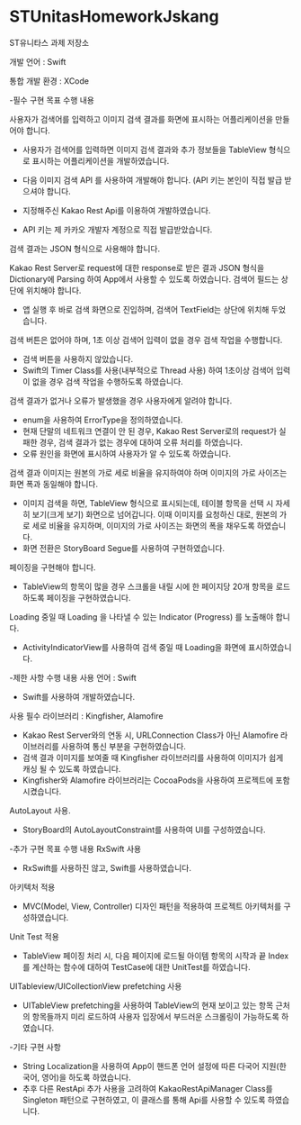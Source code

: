# STUnitasHomeworkJskang
ST유니타스 과제 저장소

개발 언어 : Swift


통합 개발 환경 : XCode

-필수 구현 목표 수행 내용

사용자가 검색어를 입력하고 이미지 검색 결과를 화면에 표시하는 어플리케이션을 만들어야 합니다.

* 사용자가 검색어를 입력하면 이미지 검색 결과와 추가 정보들을 TableView 형식으로 표시하는 어플리케이션을 개발하였습니다.
* 다음 이미지 검색 API 를 사용하여 개발해야 합니다. (API 키는 본인이 직접 발급 받으셔야 합니다.
  
* 지정해주신 Kakao Rest Api를 이용하여 개발하였습니다.
* API 키는 제 카카오 개발자 계정으로 직접 발급받았습니다.

검색 결과는 JSON 형식으로 사용해야 합니다.
  
Kakao Rest Server로 request에 대한 response로 받은 결과 JSON 형식을 Dictionary에 Parsing 하여 App에서 사용할 수 있도록 하였습니다.
검색어 필드는 상단에 위치해야 합니다.

* 앱 실행 후 바로 검색 화면으로 진입하며, 검색어 TextField는 상단에 위치해 두었습니다.
    
검색 버튼은 없어야 하며, 1초 이상 검색어 입력이 없을 경우 검색 작업을 수행합니다.

* 검색 버튼을 사용하지 않았습니다.
* Swift의 Timer Class를 사용(내부적으로 Thread 사용) 하여 1초이상 검색어 입력이 없을 경우 검색 작업을 수행하도록 하였습니다.
    
검색 결과가 없거나 오류가 발생했을 경우 사용자에게 알려야 합니다.

* enum을 사용하여 ErrorType을 정의하였습니다.
* 현재 단말의 네트워크 연결이 안 된 경우, Kakao Rest Server로의 request가 실패한 경우, 검색 결과가 없는 경우에 대하여 오류 처리를 하였습니다.
* 오류 원인을 화면에 표시하여 사용자가 알 수 있도록 하였습니다.
    
검색 결과 이미지는 원본의 가로 세로 비율을 유지하여야 하며 이미지의 가로 사이즈는 화면 폭과 동일해야 합니다.

* 이미지 검색을 하면, TableView 형식으로 표시되는데, 테이블 항목을 선택 시 자세히 보기(크게 보기) 화면으로 넘어갑니다. 이때 이미지를 요청하신 대로, 원본의 가로 세로 비율을 유지하며, 이미지의 가로 사이즈는 화면의 폭을 채우도록 하였습니다.
* 화면 전환은 StoryBoard Segue를 사용하여 구현하였습니다.
    
페이징을 구현해야 합니다.

* TableView의 항목이 많을 경우 스크롤을 내릴 시에 한 페이지당 20개 항목을 로드하도록 페이징을 구현하였습니다.

Loading 중일 때 Loading 을 나타낼 수 있는 Indicator (Progress) 를 노출해야 합니다.

* ActivityIndicatorView를 사용하여 검색 중일 때 Loading을 화면에 표시하였습니다.

-제한 사항 수행 내용
사용 언어 : Swift

* Swift를 사용하여 개발하였습니다.
    
사용 필수 라이브러리 : Kingfisher, Alamofire

* Kakao Rest Server와의 연동 시, URLConnection Class가 아닌 Alamofire 라이브러리를 사용하여 통신 부분을 구현하였습니다.
* 검색 결과 이미지를 보여줄 때 Kingfisher 라이브러리를 사용하여 이미지가 쉽게 캐싱 될 수 있도록 하였습니다.
* Kingfisher와 Alamofire 라이브러리는 CocoaPods을 사용하여 프로젝트에 포함시켰습니다.
    
AutoLayout 사용.

* StoryBoard의 AutoLayoutConstraint를 사용하여 UI를 구성하였습니다.

-추가 구현 목표 수행 내용
RxSwift 사용

* RxSwift를 사용하진 않고, Swift를 사용하였습니다.
    
아키텍처 적용

* MVC(Model, View, Controller) 디자인 패턴을 적용하여 프로젝트 아키텍처를 구성하였습니다.
    
Unit Test 적용

* TableView 페이징 처리 시, 다음 페이지에 로드될 아이템 항목의 시작과 끝 Index를 계산하는 함수에 대하여 TestCase에 대한 UnitTest를 하였습니다.
    
UITableview/UICollectionView prefetching 사용

* UITableView prefetching을 사용하여 TableView의 현재 보이고 있는 항목 근처의 항목들까지 미리 로드하여 사용자 입장에서 부드러운 스크롤링이 가능하도록 하였습니다.

-기타 구현 사항

* String Localization을 사용하여 App이 핸드폰 언어 설정에 따른 다국어 지원(한국어, 영어)을 하도록 하였습니다.
* 추후 다른 RestApi 추가 사용을 고려하여 KakaoRestApiManager Class를 Singleton 패턴으로 구현하였고, 이 클래스를 통해 Api를 사용할 수 있도록 하였습니다.
